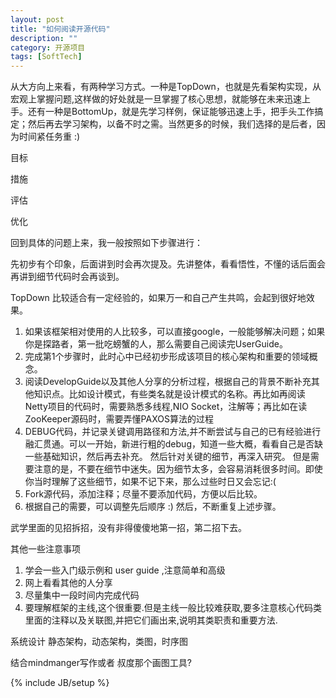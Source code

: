 ```yaml
---
layout: post
title: "如何阅读开源代码"
description: ""
category: 开源项目
tags: [SoftTech]
---
```


从大方向上来看，有两种学习方式。一种是TopDown，也就是先看架构实现，从宏观上掌握问题,这样做的好处就是一旦掌握了核心思想，就能够在未来迅速上手。还有一种是BottomUp，就是先学习样例，保证能够迅速上手，把手头工作搞定；然后再去学习架构，以备不时之需。当然更多的时候，我们选择的是后者，因为时间紧任务重 :) 

目标

措施

评估

优化

回到具体的问题上来，我一般按照如下步骤进行：

先初步有个印象，后面讲到时会再次提及。先讲整体，看看悟性，不懂的话后面会再讲到细节代码时会再谈到。

TopDown 比较适合有一定经验的，如果万一和自己产生共鸣，会起到很好地效果。

1. 如果该框架相对使用的人比较多，可以直接google，一般能够解决问题；如果你是探路者，第一批吃螃蟹的人，那么需要自己阅读完UserGuide。
2. 完成第1个步骤时，此时心中已经初步形成该项目的核心架构和重要的领域概念。
3. 阅读DevelopGuide以及其他人分享的分析过程，根据自己的背景不断补充其他知识点。比如设计模式，有些类名就是设计模式的名称。再比如再阅读Netty项目的代码时，需要熟悉多线程,NIO Socket，注解等；再比如在读ZooKeeper源码时，需要弄懂PAXOS算法的过程 
4. DEBUG代码，并记录关键调用路径和方法,并不断尝试与自己的已有经验进行融汇贯通。可以一开始，新进行粗的debug，知道一些大概，看看自己是否缺一些基础知识，然后再去补充。  然后针对关键的细节，再深入研究。
但是需要注意的是，不要在细节中迷失。因为细节太多，会容易消耗很多时间。即使你当时理解了这些细节，如果不记下来，那么过些时日又会忘记:( 
5. Fork源代码，添加注释；尽量不要添加代码，方便以后比较。
6. 根据自己的需要，可以调整先后顺序 :) 然后，不断重复上述步骤。
 
 武学里面的见招拆招，没有非得傻傻地第一招，第二招下去。
 
其他一些注意事项 

1. 学会一些入门级示例和 user guide ,注意简单和高级
2. 网上看看其他的人分享
3. 尽量集中一段时间内完成代码
4. 要理解框架的主线,这个很重要.但是主线一般比较难获取,要多注意核心代码类里面的注释以及关联图,并把它们画出来,说明其类职责和重要方法.

系统设计 静态架构，动态架构，类图，时序图
 
结合mindmanger写作或者 叔度那个画图工具? 


{% include JB/setup %}

